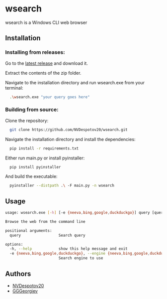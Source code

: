
# wsearch

wsearch is a Windows CLI web browser


## Installation

### Installing from releases:

Go to the [latest release]("https://github.com/NVDespotov20/wsearch/releases/latest")
and download it.

Extract the contents of the zip folder.

Navigate to the installation directory and run
wsearch.exe from your terminal:

```bash
  .\wsearch.exe "your query goes here"
```

### Building from source:

Clone the repository:
```bash
  git clone https://github.com/NVDespotov20/wsearch.git
```
Navigate the installation directory and install the dependencies:

```bash
  pip install -r requirements.txt
```

Either run main.py or install pyinstaller:

```bash
  pip install pyinstaller
```

And build the executable:

```bash
  pyinstaller --distpath .\ -F main.py -n wsearch
```
## Usage
```bash
usage: wsearch.exe [-h] [-e {neeva,bing,google,duckduckgo}] query [query ...]

Browse the web from the command line

positional arguments:
  query                 Search query

options:
  -h, --help            show this help message and exit
  -e {neeva,bing,google,duckduckgo}, --engine {neeva,bing,google,duckduckgo}
                        Search engine to use
```
## Authors

- [NVDespotov20](https://www.github.com/octokatherine)
- [GGGeorgiev](https://www.github.com/octokatherine)

